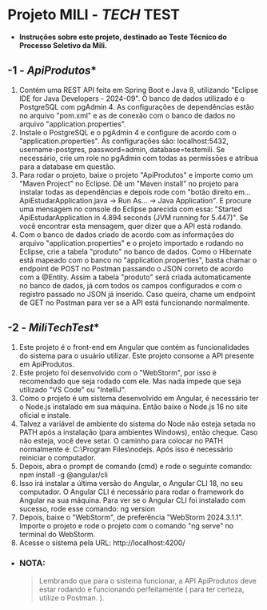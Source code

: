 # **Projeto MILI - *TECH* TEST**

- **Instruções sobre este projeto, destinado ao Teste Técnico do Processo Seletivo da Mili.**




## -1 - *ApiProdutos**

1. Contém uma REST API feita em Spring Boot e Java 8, utilizando "Eclipse IDE for Java Developers - 2024-09". O banco de dados utilizado é o PostgreSQL com pgAdmin 4. As configurações de dependências estão no arquivo "pom.xml" e as de conexão com o banco de dados no arquivo "application.properties". 
2. Instale o PostgreSQL e o pgAdmin 4 e configure de acordo com o "application.properties". As configurações são: localhost:5432, username-postgres, password=admin, database=testemili. Se necessário, crie um role no pgAdmin com todas as permissões e atribua para a database em questão. 
3. Para rodar o projeto, baixe o projeto "ApiProdutos" e importe como um "Maven Project" no Eclipse. Dê um "Maven install" no projeto para instalar todas as dependências e depois rode com "botão direito em... ApiEstudarApplication.java -> Run As... -> Java Application". E procure uma mensagem no console do Eclipse parecida com essa: "Started ApiEstudarApplication in 4.894 seconds (JVM running for 5.447)". Se você encontrar esta mensagem, quer dizer que a API está rodando.
4. Com o banco de dados criado de acordo com as informações do arquivo "application.properties" e o projeto importado e rodando no Eclipse, crie a tabela "produto" no banco de dados. Como o Hibernate está mapeado com o banco no "application.properties", basta chamar o endpoint de POST no Postman passando o JSON correto de acordo com a @Entity. Assim a tabela "produto" será criada automaticamente no banco de dados, já com todos os campos configurados e com o registro passado no JSON já inserido. Caso queira, chame um endpoint de GET no Postman para ver se a API está funcionando normalmente.




## -2 - *MiliTechTest**

1. Este projeto é o front-end em Angular que contém as funcionalidades do sistema para o usuário utilizar. Este projeto consome a API presente em ApiProdutos.
2. Este projeto foi desenvolvido com o "WebStorm", por isso é recomendado que seja rodado com ele. Mas nada impede que seja utilizado "VS Code" ou "IntelliJ".
3. Como o projeto é um sistema desenvolvido em Angular, é necessário ter o Node.js instalado em sua máquina. Então baixe o Node.js 16 no site oficial e instale.
4. Talvez a variável de ambiente do sistema do Node não esteja setada no PATH após a instalação (para ambientes Windows), então cheque. Caso não esteja, você deve setar. O caminho para colocar no PATH normalmente é: C:\Program Files\nodejs. Após isso é necessário reiniciar o computador. 
5. Depois, abra o prompt de comando (cmd) e rode o seguinte comando: npm install -g @angular/cli
6. Isso irá instalar a última versão do Angular, o Angular CLI 18, no seu computador. O Angular CLI é necessário para rodar o framework do Angular na sua máquina. Para ver se o Angular CLI foi instalado com sucesso, rode esse comando: ng version
7. Depois, baixe o "WebStorm", de preferência "WebStorm 2024.3.1.1". Importe o projeto e rode o projeto com o comando "ng serve" no terminal do WebStorm. 
8. Acesse o sistema pela URL: http://localhost:4200/



- ### **NOTA:**
	> Lembrando que para o sistema funcionar, a API ApiProdutos deve estar rodando e funcionando perfeitamente ( para ter certeza, utilize o Postman. ).


